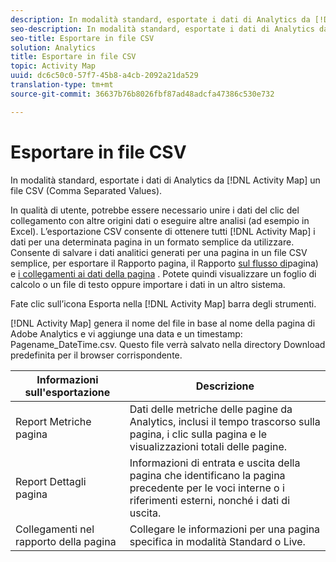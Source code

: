 ```yaml
---
description: In modalità standard, esportate i dati di Analytics da [!DNL Activity Map] a un file CSV (Comma Separated Values).
seo-description: In modalità standard, esportate i dati di Analytics da [!DNL Activity Map] a un file CSV (Comma Separated Values).
seo-title: Esportare in file CSV
solution: Analytics
title: Esportare in file CSV
topic: Activity Map
uuid: dc6c50c0-57f7-45b8-a4cb-2092a21da529
translation-type: tm+mt
source-git-commit: 36637b76b8026fbf87ad48adcfa47386c530e732

---
```



# Esportare in file CSV

In modalità standard, esportate i dati di Analytics da [!DNL Activity Map] un file CSV (Comma Separated Values).

In qualità di utente, potrebbe essere necessario unire i dati del clic del collegamento con altre origini dati o eseguire altre analisi (ad esempio in Excel). L’esportazione CSV consente di ottenere tutti [!DNL Activity Map] i dati per una determinata pagina in un formato semplice da utilizzare. Consente di salvare i dati analitici generati per una pagina in un file CSV semplice, per esportare il Rapporto pagina, il Rapporto [sul flusso di](/help/analyze/activity-map/activitymap-page-flow.md)pagina) e [i collegamenti ai dati della pagina](/help/analyze/activity-map/activitymap-links-report.md) . Potete quindi visualizzare un foglio di calcolo o un file di testo oppure importare i dati in un altro sistema.

Fate clic sull’icona Esporta nella [!DNL Activity Map] barra degli strumenti.

[!DNL Activity Map] genera il nome del file in base al nome della pagina di Adobe Analytics e vi aggiunge una data e un timestamp: Pagename_DateTime.csv. Questo file verrà salvato nella directory Download predefinita per il browser corrispondente.

| Informazioni sull'esportazione | Descrizione |
|---|---|
| Report Metriche pagina | Dati delle metriche delle pagine da Analytics, inclusi il tempo trascorso sulla pagina, i clic sulla pagina e le visualizzazioni totali delle pagine. |
| Report Dettagli pagina | Informazioni di entrata e uscita della pagina che identificano la pagina precedente per le voci interne o i riferimenti esterni, nonché i dati di uscita. |
| Collegamenti nel rapporto della pagina | Collegare le informazioni per una pagina specifica in modalità Standard o Live. |
